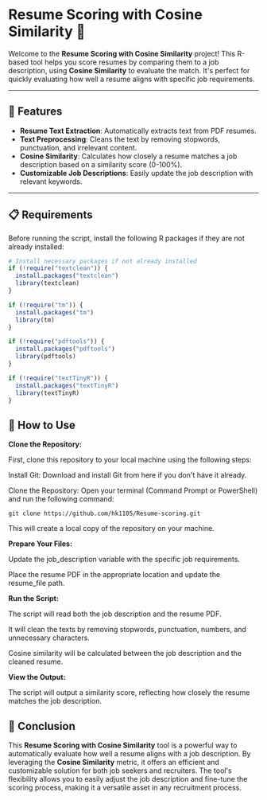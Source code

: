 # Resume Scoring with Cosine Similarity 🚀

Welcome to the **Resume Scoring with Cosine Similarity** project! This R-based tool helps you score resumes by comparing them to a job description, using **Cosine Similarity** to evaluate the match. It's perfect for quickly evaluating how well a resume aligns with specific job requirements.

---

## 🔑 Features

- **Resume Text Extraction**: Automatically extracts text from PDF resumes.
- **Text Preprocessing**: Cleans the text by removing stopwords, punctuation, and irrelevant content.
- **Cosine Similarity**: Calculates how closely a resume matches a job description based on a similarity score (0-100%).
- **Customizable Job Descriptions**: Easily update the job description with relevant keywords.
  
---

## 📋 Requirements

Before running the script, install the following R packages if they are not already installed:

```r
# Install necessary packages if not already installed
if (!require("textclean")) {
  install.packages("textclean")
  library(textclean)
}

if (!require("tm")) {
  install.packages("tm")
  library(tm)
}

if (!require("pdftools")) {
  install.packages("pdftools")
  library(pdftools)
}

if (!require("textTinyR")) {
  install.packages("textTinyR")
  library(textTinyR)
}
```
## 🚀 How to Use 

**Clone the Repository:**

First, clone this repository to your local machine using the following steps:

Install Git: Download and install Git from here if you don't have it already.

Clone the Repository: Open your terminal (Command Prompt or PowerShell) and run the following command:

```
git clone https://github.com/hk1105/Resume-scoring.git
```

This will create a local copy of the repository on your machine.

**Prepare Your Files:**

Update the job_description variable with the specific job requirements.

Place the resume PDF in the appropriate location and update the resume_file path.

**Run the Script:**

The script will read both the job description and the resume PDF.

It will clean the texts by removing stopwords, punctuation, numbers, and unnecessary characters.

Cosine similarity will be calculated between the job description and the cleaned resume.

**View the Output:**

The script will output a similarity score, reflecting how closely the resume matches the job description.

## 🚀 Conclusion

This **Resume Scoring with Cosine Similarity** tool is a powerful way to automatically evaluate how well a resume aligns with a job description. By leveraging the **Cosine Similarity** metric, it offers an efficient and customizable solution for both job seekers and recruiters. The tool's flexibility allows you to easily adjust the job description and fine-tune the scoring process, making it a versatile asset in any recruitment process.
